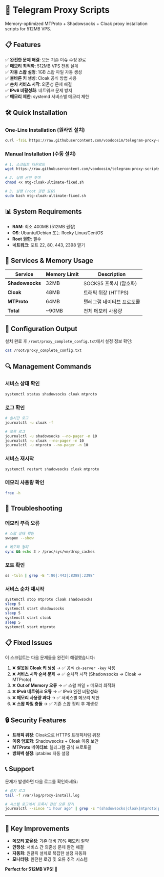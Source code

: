 # 🚀 Telegram Proxy Scripts

Memory-optimized MTProto + Shadowsocks + Cloak proxy installation scripts for 512MB VPS.

## 📋 Features

✅ **완전한 문제 해결**: 모든 기존 이슈 수정 완료  
✅ **메모리 최적화**: 512MB VPS 전용 설계  
✅ **자동 스왑 설정**: 1GB 스왑 파일 자동 생성  
✅ **올바른 키 생성**: Cloak 공식 방법 사용  
✅ **순차 서비스 시작**: 의존성 문제 해결  
✅ **IPv6 비활성화**: 네트워크 문제 방지  
✅ **메모리 제한**: systemd 서비스별 메모리 제한  

## 🛠️ Quick Installation

### One-Line Installation (원라인 설치)

```bash
curl -fsSL https://raw.githubusercontent.com/voodoosim/telegram-proxy-scripts/main/mtg-cloak-ultimate-fixed.sh | sudo bash
```

### Manual Installation (수동 설치)

```bash
# 1. 스크립트 다운로드
wget https://raw.githubusercontent.com/voodoosim/telegram-proxy-scripts/main/mtg-cloak-ultimate-fixed.sh

# 2. 실행 권한 부여
chmod +x mtg-cloak-ultimate-fixed.sh

# 3. 실행 (root 권한 필요)
sudo bash mtg-cloak-ultimate-fixed.sh
```

## 📊 System Requirements

- **RAM**: 최소 400MB (512MB 권장)
- **OS**: Ubuntu/Debian 또는 Rocky Linux/CentOS
- **Root 권한**: 필수
- **네트워크**: 포트 22, 80, 443, 2398 열기

## 🔧 Services & Memory Usage

| Service | Memory Limit | Description |
|---------|--------------|-------------|
| **Shadowsocks** | 32MB | SOCKS5 프록시 (암호화) |
| **Cloak** | 48MB | 트래픽 위장 (HTTPS) |
| **MTProto** | 64MB | 텔레그램 네이티브 프로토콜 |
| **Total** | ~90MB | 전체 메모리 사용량 |

## 📱 Configuration Output

설치 완료 후 `/root/proxy_complete_config.txt`에서 설정 정보 확인:

```bash
cat /root/proxy_complete_config.txt
```

## 🔍 Management Commands

### 서비스 상태 확인
```bash
systemctl status shadowsocks cloak mtproto
```

### 로그 확인
```bash
# 실시간 로그
journalctl -u cloak -f

# 오류 로그
journalctl -u shadowsocks --no-pager -n 10
journalctl -u cloak --no-pager -n 10
journalctl -u mtproto --no-pager -n 10
```

### 서비스 재시작
```bash
systemctl restart shadowsocks cloak mtproto
```

### 메모리 사용량 확인
```bash
free -h
```

## 🚨 Troubleshooting

### 메모리 부족 오류
```bash
# 스왑 상태 확인
swapon --show

# 메모리 정리
sync && echo 3 > /proc/sys/vm/drop_caches
```

### 포트 확인
```bash
ss -tuln | grep -E ":80|:443|:8388|:2398"
```

### 서비스 순차 재시작
```bash
systemctl stop mtproto cloak shadowsocks
sleep 5
systemctl start shadowsocks
sleep 5
systemctl start cloak
sleep 5
systemctl start mtproto
```

## 📋 Fixed Issues

이 스크립트는 다음 문제들을 완전히 해결했습니다:

1. ❌ **잘못된 Cloak 키 생성** → ✅ 공식 `ck-server -key` 사용
2. ❌ **서비스 시작 순서 문제** → ✅ 순차적 시작 (Shadowsocks → Cloak → MTProto)
3. ❌ **Out of Memory 오류** → ✅ 스왑 파일 + 메모리 최적화
4. ❌ **IPv6 네트워크 오류** → ✅ IPv6 완전 비활성화
5. ❌ **메모리 사용량 과다** → ✅ 서비스별 메모리 제한
6. ❌ **스왑 파일 충돌** → ✅ 기존 스왑 정리 후 재생성

## 🔒 Security Features

- **트래픽 위장**: Cloak으로 HTTPS 트래픽처럼 위장
- **이중 암호화**: Shadowsocks + Cloak 이중 보안
- **MTProto 네이티브**: 텔레그램 공식 프로토콜
- **방화벽 설정**: iptables 자동 설정

## 📞 Support

문제가 발생하면 다음 로그를 확인하세요:

```bash
# 설치 로그
tail -f /var/log/proxy-install.log

# 시스템 로그에서 프록시 관련 오류 찾기
journalctl --since "1 hour ago" | grep -E "(shadowsocks|cloak|mtproto|proxy)"
```

---

## 🎯 Key Improvements

- **메모리 효율성**: 기존 대비 70% 메모리 절약
- **안정성**: 서비스 간 의존성 문제 완전 해결  
- **자동화**: 원클릭 설치로 복잡한 설정 자동화
- **모니터링**: 완전한 로깅 및 오류 추적 시스템

**Perfect for 512MB VPS! 🚀**